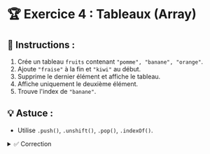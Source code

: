 # 🏆 Exercice 4 : Tableaux (Array)  

## 🔹 Instructions :  
1. Crée un tableau `fruits` contenant `"pomme", "banane", "orange"`.  
2. Ajoute `"fraise"` à la fin et `"kiwi"` au début.  
3. Supprime le dernier élément et affiche le tableau.  
4. Affiche uniquement le deuxième élément.  
5. Trouve l'index de `"banane"`.  

## 💡 Astuce :  
- Utilise `.push()`, `.unshift()`, `.pop()`, `.indexOf()`.  

<details>
<summary>✅ Correction</summary>

```js
let fruits = ["pomme", "banane", "orange"];

fruits.push("fraise");  
fruits.unshift("kiwi");  
fruits.pop();  

console.log(fruits); // ["kiwi", "pomme", "banane"]
console.log(fruits[1]); // "pomme"
console.log(fruits.indexOf("banane")); // 2
````
</details>


